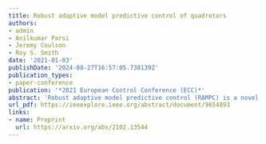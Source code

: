 ```yaml
---
title: Robust adaptive model predictive control of quadrotors
authors:
- admin
- Anilkumar Parsi
- Jeremy Coulson
- Roy S. Smith
date: '2021-01-03'
publishDate: '2024-08-27T16:57:05.738139Z'
publication_types:
- paper-conference
publication: '*2021 European Control Conference (ECC)*'
abstract: 'Robust adaptive model predictive control (RAMPC) is a novel control method that combines robustness guarantees with respect to unknown parameters and bounded disturbances into a model predictive control scheme. However, RAMPC has so far only been developed in theory. The goal of this paper is to apply RAMPC to a physical quadrotor experiment. To the best of our knowledge this is the first time that RAMPC has been applied in practice using a state space formulation. In doing so, we highlight important practical challenges such as computation of λ-contractive polytopes and dealing with measurement noise, and propose modifications to RAMPC so that it can be applied on a quadrotor. We first simulate quadrotor flight with a direct and a decoupled control architecture in different scenarios. The scenarios include: (i) an uncertain quadrotor mass and additive wind disturbance as part of a package delivery problem; and (ii) all rotor efficiencies drop as a power delivery problem. We then implement these scenarios on a physical quadrotor and present the experimental results.'
url_pdf: https://ieeexplore.ieee.org/abstract/document/9654893
links:
- name: Preprint
  url: https://arxiv.org/abs/2102.13544
---
```

